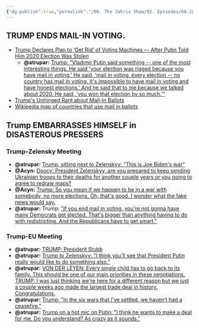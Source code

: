 ```yaml
---
{"dg-publish":true,"permalink":"/00. The Jahrix Show/02. Episodes/08-2025/18/","tags":["jahrixshow","maga","trump"],"created":"2025-08-17T07:35:47.000-04:00","updated":"2025-08-18T18:46:17.302-04:00"}
---
```


## TRUMP ENDS MAIL-IN VOTING.

- [Trump Declares Plan to ‘Get Rid’ of Voting Machines — After Putin Told Him 2020 Election Was Stolen](https://www.mediaite.com/media/news/trump-declares-plan-to-get-rid-of-voting-machines-after-putin-told-him-2020-election-was-stolen/)
    - **@atrupar:** [Trump: "Vladimir Putin said something -- one of the most interesting things. He said 'your election was rigged because you have mail in voting.' He said, 'mail in voting, every election -- no country has mail in voting. It's impossible to have mail in voting and have honest elections.' And he said that to me because we talked about 2020. He said, 'you won that election by so much.'"](https://x.com/atrupar/status/1956528296843170112)
- [Trump's Unhinged Rant about Mail-In Ballots](https://truthsocial.com/@realDonaldTrump/posts/115049485680941254)
- [Wikipedia map of countries that use mail in ballots](https://upload.wikimedia.org/wikipedia/commons/thumb/8/8a/Postal_Voting.png/500px-Postal_Voting.png)

## Trump EMBARRASSES HIMSELF in DISASTEROUS PRESSERS

### Trump-Zelensky Meeting
- **@atrupar:** [Trump, sitting next to Zelenskyy: "This is Joe Biden's war"](https://x.com/atrupar/status/1957493812542005539/video/1)
- **@Acyn:** [Doocy: President Zelenskyy, are you prepared to keep sending Ukrainian troops to their deaths for another couple years or you going to agree to redraw maps?](https://x.com/Acyn/status/1957494352227496194/video/1)
- **@Acyn:** [Trump: So you mean if we happen to be in a war with somebody, no more elections. Oh, that's good. I wonder what the fake news would say.](https://x.com/Acyn/status/1957495908607926348/video/1)
- **@atrupar:** Trump: ["If you end mail in voting, you're not gonna have many Democrats get elected. That's bigger than anything having to do with redistricting. And the Republicans have to get smart."](https://x.com/atrupar/status/1957499021028688327/video/1)
### Trump-EU Meeting
- **@atrupar:** [TRUMP: President Stubb](https://x.com/atrupar/status/1957517026647249326/video/1)
- **@atrupar:** [Trump to Zelenskyy: "I think you'll see that President Putin really would like to do something also."](https://x.com/atrupar/status/1957518933902127241/video/1)
- **@atrupar:** [VON DER LEYEN: Every single child has to go back to its family. This should be one of our main priorities in these negotiations. TRUMP: I was just thinking we're here for a different reason but we just a couple weeks ago made the largest trade deal in history. Congratulations.](https://x.com/atrupar/status/1957519954061709818/video/1)
- **@atrupar:** [Trump: "In the six wars that I've settled, we haven't had a ceasefire."](https://x.com/atrupar/status/1957520359516696795/video/1)
- **@atrupar:** [Trump on a hot mic on Putin: "I think he wants to make a deal for me. Do you understand? As crazy as it sounds."](https://x.com/atrupar/status/1957515906747101317/video/1)